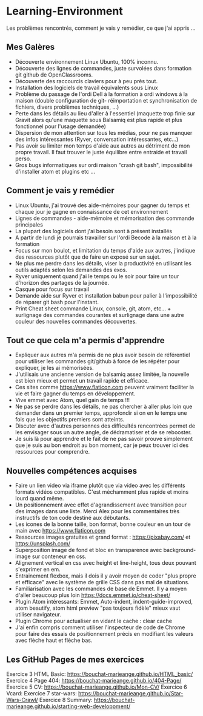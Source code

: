 # Learning-Environment
Les problèmes rencontrés, comment je vais y remédier, ce que j'ai appris ...

## Mes Galères

* Découverte environnement Linux Ubuntu, 100% inconnu.
* Découverte des lignes de commandes, juste survolées dans formation git github de OpenClassrooms.
* Découverte des raccourcis claviers pour à peu près tout.
* Installation des logiciels de travail équivalents sous Linux
* Problème du passage de l'ordi Dell à la formation à ordi windows à la maison (double configuration de git- réimportation et synchronisation de fichiers, divers problèmes techniques, ...)
* Perte dans les détails au lieu d'aller à l'essentiel (maquette trop finie sur Gravit alors qu'une maquette sous Balsamiq est plus rapide et plus fonctionnel pour l'usage demandée)
* Dispersion de mon attention sur tous les médias, pour ne pas manquer des infos intéressantes (Ryver, conversation intéressantes, etc...)
* Pas avoir su limiter mon temps d'aide aux autres au détriment de mon propre travail. Il faut trouver le juste équilibre entre entraide et travail perso.
* Gros bugs informatiques sur ordi maison "crash git bash", impossibilité d'installer atom et plugins etc ...

## Comment je vais y remédier

* Linux Ubuntu, j'ai trouvé des aide-mémoires pour gagner du temps et chaque jour je gagne en connaissance de cet environnement
* Lignes de commandes - aide-mémoire et mémorisation des commande principales
* La plupart des logiciels dont j'ai besoin sont à présent installés
* A partir de lundi je pourrais travailler sur l'ordi Becode à la maison et à la formation
* Focus sur mon boulot, et limitation du temps d'aide aux autres, j'indique des ressources plutôt que de faire un exposé sur un sujet.
* Ne plus me perdre dans les détails, viser la productivité en utilisant les outils adaptés selon les demandes des exos.
* Ryver uniquement quand j'ai le temps ou le soir pour faire un tour d'horizon des partages de la journée.
* Casque pour focus sur travail
* Demande aide sur Ryver et installation babun pour palier à l'impossibilité de réparer git bash pour l'instant.
* Print Cheat sheet commande Linux, console, git, atom, etc... + surlignage des commandes courantes et surlignage dans une autre couleur des nouvelles commandes découvertes.

## Tout ce que cela m'a permis d'apprendre

* Expliquer aux autres m'a permis de ne plus avoir besoin de référentiel pour utiliser les commandes git/github à force de les répéter pour expliquer, je les ai mémorisées.
* J'utilisais une ancienne version de balsamiq assez limitée, la nouvelle est bien mieux et permet un travail rapide et efficace.
* Ces sites comme https://www.flaticon.com peuvent vraiment faciliter la vie et faire gagner du temps en développement.
* Vive emmet avec Atom, quel gain de temps !!!
* Ne pas se perdre dans les détails, ne pas chercher à aller plus loin que demander dans un premier temps, approfondir si on en le temps une fois que les objectifs premiers sont atteints.
* Discuter avec d'autres personnes des difficultés rencontrées permet de les envisager sous un autre angle, de dédramatiser et de se rebooster.
* Je suis là pour apprendre et le fait de ne pas savoir prouve simplement que je suis au bon endroit au bon moment, car je peux trouver ici des ressources pour comprendre.

## Nouvelles compétences acquises

* Faire un lien video via iframe plutôt que via video avec les différents formats vidéos compatibles. C'est méchamment plus rapide et moins lourd quand même.
* Un positionnement avec effet d'agrandissement avec transition pour des images dans une liste. Merci Alex pour les commentaires très instructifs de ton code destiné aux débutants.
* Les icones de la bonne taille, bon format, bonne couleur en un tour de main avec https://www.flaticon.com
* Ressources images gratuites et grand format : https://pixabay.com/ et https://unsplash.com/
* Superposition image de fond et bloc en transparence avec background-image sur conteneur en css.
* Alignement vertical en css avec height et line-height, tous deux pouvant s'exprimer en em.
* Entrainement flexbox, mais il dois il y avoir moyen de coder "plus propre et efficace" avec le système de grille CSS dans pas mal de situations.
* Familiarisation avec les commandes de base de Emmet. Il y a moyen d'aller beaucoup plus loin https://docs.emmet.io/cheat-sheet/
* Plugin Atom intéressants: Emmet, Auto-indent, indent-guide-improved, atom beautify, atom html preview "pas toujours fidèle" mieux vaut utiliser navigateur.
* Plugin Chrome pour actualiser en vidant le cache : clear cache
* J'ai enfin compris comment utiliser l'inspecteur de code de Chrome pour faire des essais de positionnement précis en modifiant les valeurs avec flèche haut et flèche bas.

## Les GitHub Pages de mes exercices

Exercice 3 HTML Basic: https://bouchat-marieange.github.io/HTML_basic/
Exercice 4 Page 404: https://bouchat-marieange.github.io/404-Page/
Exercice 5 CV: https://bouchat-marieange.github.io/Mon-CV/
Exercice 6 Vcard:
Exercice 7 star-wars: https://bouchat-marieange.github.io/Star-Wars-Crawl/
Exercice 8 Summary: https://bouchat-marieange.github.io/starting-web-developpment/
